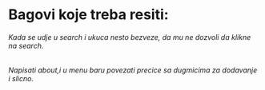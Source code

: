 ﻿# Bagovi koje treba resiti:

###### Kada se udje u search i ukuca nesto bezveze, da mu ne dozvoli da klikne na search.
###### Napisati about,i u menu baru povezati precice sa dugmicima za dodavanje i slicno.
